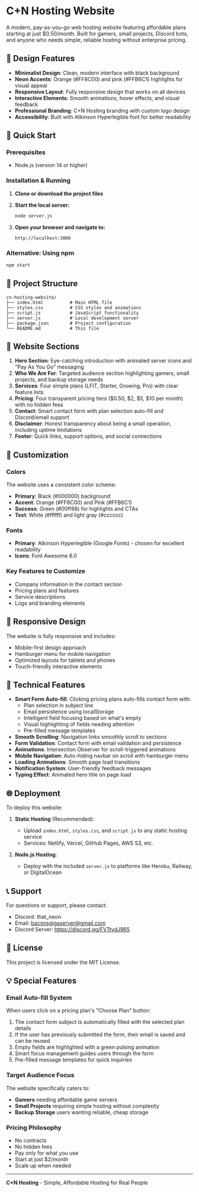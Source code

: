 # C+N Hosting Website

A modern, pay-as-you-go web hosting website featuring affordable plans starting at just $0.50/month. Built for gamers, small projects, Discord bots, and anyone who needs simple, reliable hosting without enterprise pricing.

## 🎨 Design Features

- **Minimalist Design**: Clean, modern interface with black background
- **Neon Accents**: Orange (#FF8C00) and pink (#FFB6C1) highlights for visual appeal  
- **Responsive Layout**: Fully responsive design that works on all devices
- **Interactive Elements**: Smooth animations, hover effects, and visual feedback
- **Professional Branding**: C+N Hosting branding with custom logo design
- **Accessibility**: Built with Atkinson Hyperlegible font for better readability

## 🚀 Quick Start

### Prerequisites
- Node.js (version 14 or higher)

### Installation & Running

1. **Clone or download the project files**

2. **Start the local server:**
   ```bash
   node server.js
   ```

3. **Open your browser and navigate to:**
   ```
   http://localhost:3000
   ```

### Alternative: Using npm
```bash
npm start
```

## 📁 Project Structure

```
cn-hosting-website/
├── index.html          # Main HTML file
├── styles.css          # CSS styles and animations
├── script.js           # JavaScript functionality
├── server.js           # Local development server
├── package.json        # Project configuration
└── README.md           # This file
```

## 🎯 Website Sections

1. **Hero Section**: Eye-catching introduction with animated server icons and "Pay As You Go" messaging
2. **Who We Are For**: Targeted audience section highlighting gamers, small projects, and backup storage needs
3. **Services**: Four simple plans (LFIT, Starter, Growing, Pro) with clear feature lists
4. **Pricing**: Four transparent pricing tiers ($0.50, $2, $5, $10 per month) with no hidden fees
5. **Contact**: Smart contact form with plan selection auto-fill and Discord/email support
6. **Disclaimer**: Honest transparency about being a small operation, including uptime limitations
7. **Footer**: Quick links, support options, and social connections

## 🎨 Customization

### Colors
The website uses a consistent color scheme:
- **Primary**: Black (#000000) background
- **Accent**: Orange (#FF8C00) and Pink (#FFB6C1)
- **Success**: Green (#00ff88) for highlights and CTAs
- **Text**: White (#ffffff) and light gray (#cccccc)

### Fonts
- **Primary**: Atkinson Hyperlegible (Google Fonts) - chosen for excellent readability
- **Icons**: Font Awesome 6.0

### Key Features to Customize
- Company information in the contact section
- Pricing plans and features
- Service descriptions
- Logo and branding elements

## 📱 Responsive Design

The website is fully responsive and includes:
- Mobile-first design approach
- Hamburger menu for mobile navigation
- Optimized layouts for tablets and phones
- Touch-friendly interactive elements

## 🔧 Technical Features

- **Smart Form Auto-fill**: Clicking pricing plans auto-fills contact form with:
  - Plan selection in subject line
  - Email persistence using localStorage
  - Intelligent field focusing based on what's empty
  - Visual highlighting of fields needing attention
  - Pre-filled message templates
- **Smooth Scrolling**: Navigation links smoothly scroll to sections
- **Form Validation**: Contact form with email validation and persistence
- **Animations**: Intersection Observer for scroll-triggered animations
- **Mobile Navigation**: Auto-hiding navbar on scroll with hamburger menu
- **Loading Animations**: Smooth page load transitions
- **Notification System**: User-friendly feedback messages
- **Typing Effect**: Animated hero title on page load

## 🌐 Deployment

To deploy this website:

1. **Static Hosting** (Recommended):
   - Upload `index.html`, `styles.css`, and `script.js` to any static hosting service
   - Services: Netlify, Vercel, GitHub Pages, AWS S3, etc.

2. **Node.js Hosting**:
   - Deploy with the included `server.js` to platforms like Heroku, Railway, or DigitalOcean

## 📞 Support

For questions or support, please contact:
- Discord: that_neon
- Email: baconsgigaserver@gmail.com
- Discord Server: https://discord.gg/FVTtydJ965

## 📄 License

This project is licensed under the MIT License.

## 💡 Special Features

### Email Auto-fill System
When users click on a pricing plan's "Choose Plan" button:
1. The contact form subject is automatically filled with the selected plan details
2. If the user has previously submitted the form, their email is saved and can be reused
3. Empty fields are highlighted with a green pulsing animation
4. Smart focus management guides users through the form
5. Pre-filled message templates for quick inquiries

### Target Audience Focus
The website specifically caters to:
- **Gamers** needing affordable game servers
- **Small Projects** requiring simple hosting without complexity
- **Backup Storage** users wanting reliable, cheap storage

### Pricing Philosophy
- No contracts
- No hidden fees
- Pay only for what you use
- Start at just $2/month
- Scale up when needed

---

**C+N Hosting** - Simple, Affordable Hosting for Real People